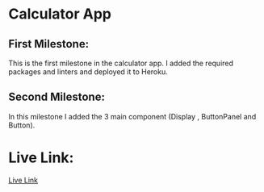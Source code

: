 # Calculator App

## First Milestone:
This is the first milestone in the calculator app. I added the required packages and linters and deployed it to Heroku.

## Second Milestone:
In this milestone I added the 3 main component (Display , ButtonPanel and Button).


# Live Link:
[Live Link](https://dry-crag-03357.herokuapp.com/)
